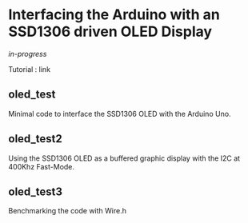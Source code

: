 # Interfacing the Arduino with an SSD1306 driven OLED Display

_in-progress_

Tutorial : link

## oled_test
Minimal code to interface the SSD1306 OLED with the Arduino Uno.

## oled_test2
Using the SSD1306 OLED as a buffered graphic display with the I2C at 400Khz Fast-Mode.

## oled_test3
Benchmarking the code with Wire.h

